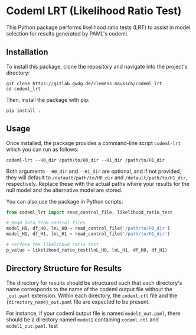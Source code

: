 # Codeml LRT (Likelihood Ratio Test)

This Python package performs likelihood ratio tests (LRT) to assist in model selection for results generated by PAML's codeml.

## Installation

To install this package, clone the repository and navigate into the project's directory:

```shell
git clone https://gitlab.gwdg.de/clemens.mauksch/codeml_lrt
cd codeml_lrt
```

Then, install the package with pip:

```shell
pip install .
```

## Usage

Once installed, the package provides a command-line script `codeml-lrt` which you can run as follows:

```shell
codeml-lrt --H0_dir /path/to/H0_dir --H1_dir /path/to/H1_dir
```

Both arguments `--H0_dir` and `--H1_dir` are optional, and if not provided, they will default to `/default/path/to/H0_dir` and `/default/path/to/H1_dir`, respectively. Replace these with the actual paths where your results for the null model and the alternative model are stored.

You can also use the package in Python scripts:

```python
from codeml_lrt import read_control_file, likelihood_ratio_test

# Read data from control files
model_H0, df_H0, lnL_H0 = read_control_file('/path/to/H0_dir')
model_H1, df_H1, lnL_H1 = read_control_file('/path/to/H1_dir')

# Perform the likelihood ratio test
p_value = likelihood_ratio_test(lnL_H0, lnL_H1, df_H0, df_H1)
```

## Directory Structure for Results

The directory for results should be structured such that each directory's name corresponds to the name of the codeml output file without the `_out.paml` extension. Within each directory, the `codeml.ctl` file and the `{directory_name}_out.paml` file are expected to be present.

For instance, if your codeml output file is named `model1_out.paml`, there should be a directory named `model1` containing `codeml.ctl` and `model1_out.paml`.
test